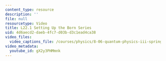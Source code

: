 ```yaml
---
content_type: resource
description: ''
file: null
resourcetype: Video
title: L22.1 Setting Up the Born Series
uid: 4d6aecd2-daeb-4fc7-d03b-d3c1ead4ca38
video_files:
  video_captions_file: /courses/physics/8-06-quantum-physics-iii-spring-2018/video-lectures/scattering-and-identical-particles/L22-1/gX2y3PHMmnk.vtt
video_metadata:
  youtube_id: gX2y3PHMmnk
---
```

